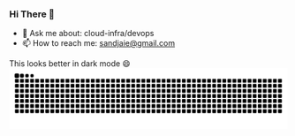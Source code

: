 ### Hi There 👋

- 💬 Ask me about: cloud-infra/devops
- 📫 How to reach me: sandjaie@gmail.com

This looks better in dark mode 😄
<img alt="contribution" src="https://github.com/sandjaie/sandjaie/blob/output/github-contribution-grid-snake.svg" />
<!--
**sandjaie/sandjaie** is a ✨ _special_ ✨ repository because its `README.md` (this file) appears on your GitHub profile.

Here are some ideas to get you started:

- 🔭 I’m currently working on ...
- 🌱 I’m currently learning ...
- 👯 I’m looking to collaborate on ...
- 🤔 I’m looking for help with ...
- 💬 Ask me about ...
- 📫 How to reach me: ...
- 😄 Pronouns: ...
- ⚡ Fun fact: ...
-->
